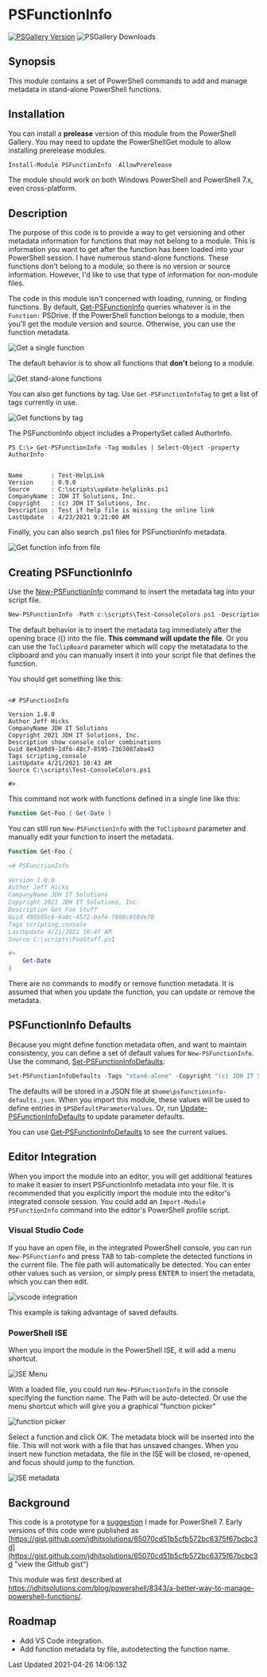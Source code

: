 # PSFunctionInfo

[![PSGallery Version](https://img.shields.io/powershellgallery/v/PSFunctionInfo.png?style=plastic&logo=powershell&label=PowerShell%20Gallery)](https://www.powershellgallery.com/packages/PSFunctionInfo/) ![PSGallery Downloads](https://img.shields.io/powershellgallery/dt/PSFunctionInfo.png?style=plastic&&logo=powershell&label=Downloads)

## Synopsis

This module contains a set of PowerShell commands to add and manage metadata in stand-alone PowerShell functions.

## Installation

You can install a __prelease__ version of this module from the PowerShell Gallery. You may need to update the PowerShellGet module to allow installing prerelease modules.

```powershell
Install-Module PSFunctionInfo -AllowPrerelease
```

The module should work on both Windows PowerShell and PowerShell 7.x, even cross-platform.

## Description

The purpose of this code is to provide a way to get versioning and other metadata information for functions that may not belong to a module. This is information you want to get after the function has been loaded into your PowerShell session. I have numerous stand-alone functions. These functions don't belong to a module, so there is no version or source information. However, I'd like to use that type of information for non-module files.

The code in this module isn't concerned with loading, running, or finding functions. By default, [Get-PSFunctionInfo](docs/Get-PSFunctionInfo.md) queries whatever is in the `Function:` PSDrive. If the PowerShell function belongs to a module, then you'll get the module version and source. Otherwise, you can use the function metadata.

![Get a single function](assets/get-psfunctioninfo-1.png)

The default behavior is to show all functions that __don't__ belong to a module.

![Get stand-alone functions](assets/get-psfunctioninfo-2.png)

You can also get functions by tag. Use `Get-PSFunctionInfoTag` to get a list of tags currently in use.

![Get functions by tag](assets/get-psfunctioninfo-3.png)

The PSFunctionInfo object includes a PropertySet called AuthorInfo.

```dos
PS C:\> Get-PSFunctionInfo -Tag modules | Select-Object -property AuthorInfo


Name        : Test-HelpLink
Version     : 0.9.0
Source      : C:\scripts\update-helplinks.ps1
CompanyName : JDH IT Solutions, Inc.
Copyright   : (c) JDH IT Solutions, Inc.
Description : Test if help file is missing the online link
LastUpdate  : 4/23/2021 9:21:00 AM
```

Finally, you can also search .ps1 files for PSFunctionInfo metadata.

![Get function info from file](assets/get-psfunctioninfo-file.png)

## Creating PSFunctionInfo

Use the [New-PSFunctionInfo](docs/New-PSFunctionInfo.md) command to insert the metadata tag into your script file.

```powershell
New-PSFunctionInfo -Path c:\scripts\Test-ConsoleColors.ps1 -Description "show console color combinations" -Name Test-ConsoleColor -Author "Jeff Hicks" -CompanyName "JDH IT Solutions" -Copyright "2021 JDH IT Solutions, Inc." -Tags "scripting","console"
```

The default behavior is to insert the metadata tag immediately after the opening brace ({) into the file. **This command will update the file**. Or you can use the `ToClipBoard` parameter which will copy the metatadata to the clipboard and you can manually insert it into your script file that defines the function.

You should get something like this:

```text

<# PSFunctionInfo

Version 1.0.0
Author Jeff Hicks
CompanyName JDH IT Solutions
Copyright 2021 JDH IT Solutions, Inc.
Description show console color combinations
Guid 8e43a9d9-1df6-48c7-8595-7363087aba43
Tags scripting,console
LastUpdate 4/21/2021 10:43 AM
Source C:\scripts\Test-ConsoleColors.ps1

#>
```

This command not work with functions defined in a single line like this:

```powershell
Function Get-Foo { Get-Date }
```

You can still run `New-PSFunctionInfo` with the `ToClipboard` parameter and manually edit your function to insert the metadata.

```powershell
Function Get-Foo {

<# PSFunctionInfo

Version 1.0.0
Author Jeff Hicks
CompanyName JDH IT Solutions
Copyright 2021 JDH IT Solutions, Inc.
Description Get Foo Stuff
Guid 490595c6-6a0c-4572-baf4-f808c010de70
Tags scripting,console
LastUpdate 4/21/2021 10:4f AM
Source C:\scripts\FooStuff.ps1

#>
    Get-Date
}
```

There are no commands to modify or remove function metadata. It is assumed that when you update the function, you can update or remove the metadata.

## PSFunctionInfo Defaults

Because you might define function metadata often, and want to maintain consistency, you can define a set of default values for `New-PSFunctionInfo`. Use the command, [Set-PSFunctionInfoDefaults](docs/Set-PSFunctionInfoDefaults):

```powershell
Set-PSFunctionInfoDefaults -Tags "stand-alone" -Copyright "(c) JDH IT Solutions, Inc." -author "Jeff Hicks" -company "JDH IT Solutions, Inc."
```

The defaults will be stored in a JSON file at `$home\psfunctioninfo-defaults.json`. When you import this module, these values will be used to define entries in `$PSDefaultParameterValues`. Or, run [Update-PSFunctionInfoDefaults](docs/Update-PSFunctionInfoDefaults) to update parameter defaults.

You can use [Get-PSFunctionInfoDefaults](docs/Get-PSFunctionInfoDefaults.md) to see the current values.

## Editor Integration

When you import the module into an editor, you will get additional features to make it easier to insert PSFunctionInfo metadata into your file. It is recommended that you explicitly import the module into the editor's integrated console session. You could add an `Import-Module PSFunctionInfo` command into the editor's PowerShell profile script.

### Visual Studio Code

If you have an open file, in the integrated PowerShell console, you can run `New-PSFunctionfo` and press <kbd>TAB</kbd> to tab-complete the detected functions in the current file. The file path will automatically be detected. You can enter other values such as version, or simply press <kbd>ENTER</kbd> to insert the metadata, which you can then edit.

![vscode integration](assets/psfunctioninfo-vscode.png)

This example is taking advantage of saved defaults.

### PowerShell ISE

When you import the module in the PowerShell ISE, it will add a menu shortcut.

![ISE Menu](assets/ise-psfunction-menu.png)

With a loaded file, you could run `New-PSFunctionInfo` in the console specifying the function name. The Path will be auto-detected. Or use the menu shortcut which will give you a graphical "function picker"

![function picker](assets/ise-function-picker.png)

Select a function and click OK. The metadata block will be inserted into the file. This will not work with a file that has unsaved changes. When you insert new function metadata, the file in the ISE will be closed, re-opened, and focus should jump to the function.

![ISE metadata](assets/ise-psfunctioninfo.png)

## Background

This code is a prototype for a [suggestion](https://github.com/PowerShell/PowerShell/issues/11667) I made for PowerShell 7. Early versions of this code were published as [https://gist.github.com/jdhitsolutions/65070cd51b5cfb572bc6375f67bcbc3d](https://gist.github.com/jdhitsolutions/65070cd51b5cfb572bc6375f67bcbc3d "view the Github gist")

This module was first described at <https://jdhitsolutions.com/blog/powershell/8343/a-better-way-to-manage-powershell-functions/>.

## Roadmap

+ Add VS Code integration.
+ Add function metadata by file, autodetecting the function name.

Last Updated 2021-04-26 14:06:13Z
